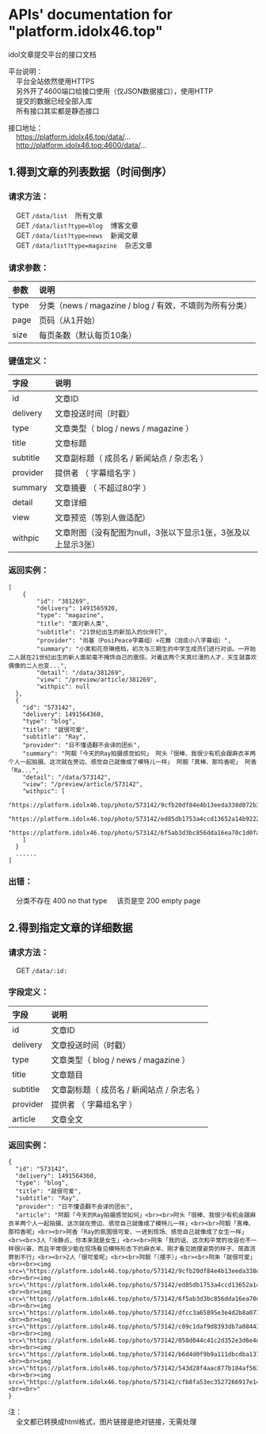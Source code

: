 # APIs' documentation for "platform.idolx46.top"  
idol文章提交平台的接口文档  
  
平台说明：  
&nbsp;&nbsp;&nbsp;&nbsp;平台全站依然使用HTTPS  
&nbsp;&nbsp;&nbsp;&nbsp;另外开了4600端口给接口使用（仅JSON数据接口），使用HTTP  
&nbsp;&nbsp;&nbsp;&nbsp;提交的数据已经全部入库  
&nbsp;&nbsp;&nbsp;&nbsp;所有接口其实都是静态接口  
  
接口地址：  
&nbsp;&nbsp;&nbsp;&nbsp;https://platform.idolx46.top/data/...  
&nbsp;&nbsp;&nbsp;&nbsp;http://platform.idolx46.top:4600/data/...


##  1.得到文章的列表数据（时间倒序）  

  
### 请求方法：  
&nbsp;&nbsp;&nbsp;&nbsp;GET	`/data/list`&nbsp;&nbsp;&nbsp;&nbsp;所有文章  
&nbsp;&nbsp;&nbsp;&nbsp;GET	`/data/list?type=blog`&nbsp;&nbsp;&nbsp;&nbsp;博客文章  
&nbsp;&nbsp;&nbsp;&nbsp;GET	`/data/list?type=news`&nbsp;&nbsp;&nbsp;&nbsp;新闻文章  
&nbsp;&nbsp;&nbsp;&nbsp;GET	`/data/list?type=magazine`&nbsp;&nbsp;&nbsp;&nbsp;杂志文章  

### 请求参数：
| 参数     | 说明   |
| :------   | :------------  |
| type   | 分类（news / magazine / blog / 有效，不填则为所有分类）  |
| page   | 页码（从1开始）   |
| size   | 每页条数（默认每页10条）   |
  
### 键值定义：  
| 字段        | 说明   |
| :--------   | :-----------------  |
| id   | 文章ID   |
| delivery   | 文章投送时间（时戳）   | 
| type   | 文章类型（ blog / news / magazine ）   |
| title   | 文章标题   |
| subtitle   | 文章副标题（ 成员名 / 新闻站点 / 杂志名 ）   |
| provider   | 提供者 （ 字幕组名字 ）   |
| summary   | 文章摘要 （ 不超过80字 ）   |
| detail   | 文章详细   |
| view   | 文章预览（等别人做适配）   |
| withpic   | 文章附图（没有配图为null，3张以下显示1张，3张及以上显示3张）   |
  
### 返回实例：  
```
[
	{
		"id": "381269",
		"delivery": 1491565920,
		"type": "magazine",
		"title": "面对新人类",
		"subtitle": "21世纪出生的新加入的伙伴们",
		"provider": "尚基（PosiPeace字幕组）×花舞（泪痣小八字幕组）",
		"summary": "小実和花奈琳搭档，初次与三期生的中学生成员们进行对谈。一开始二人就在21世纪出生的新人面前毫不掩饰自己的震惊。对着这两个天真烂漫的人才，天生就喜欢偶像的二人也变...",
		"detail": "/data/381269",
		"view": "/preview/article/381269",
		"withpic": null
  },
  {
	"id": "573142",
	"delivery": 1491564360,
	"type": "blog",
	"title": "就很可爱",
	"subtitle": "Ray",
	"provider": "日不懂语翻不会译的团长",
	"summary": "阿靓「今天的Ray拍摄感觉如何」 阿头「很棒、我很少有机会跟麻衣羊两个人一起拍摄、这次就在旁边、感觉自己就像成了模特儿一样」 阿靓「真棒、那玲香呢」 阿香「Ra...",
	"detail": "/data/573142",
	"view": "/preview/article/573142",
	"withpic": [
		"https://platform.idolx46.top/photo/573142/9cfb20df84e4b13eeda338d072b34b33.jpg",
		"https://platform.idolx46.top/photo/573142/ed85db1753a4ccd13652a14b92222b75.jpg",
		"https://platform.idolx46.top/photo/573142/6f5ab3d3bc856dda16ea70c1d0fa1e21.jpg"
	]
  }
  ......
]
```
### 出错：  
&nbsp;&nbsp;&nbsp;&nbsp;分类不存在		400 no that type 
&nbsp;&nbsp;&nbsp;&nbsp;该页是空		200 empty page


##  2.得到指定文章的详细数据    
  
### 请求方法：  
&nbsp;&nbsp;&nbsp;&nbsp;GET	`/data/:id:`  

### 字段定义：  

| 字段        | 说明   |
| :--------   | :---------------  |
| id   | 文章ID   |
| delivery   | 文章投送时间（时戳）   | 
| type   | 文章类型（ blog / news / magazine ）   |
| title   | 文章题目   |
| subtitle   | 文章副标题（ 成员名 / 新闻站点 / 杂志名 ）   |
| provider   | 提供者 （ 字幕组名字 ）   |
| article   | 文章全文   |
  
### 返回实例：  
```
{
  "id": "573142",
  "delivery": 1491564360,
  "type": "blog",
  "title": "就很可爱",
  "subtitle": "Ray",
  "provider": "日不懂语翻不会译的团长",
  "article": "阿靓「今天的Ray拍摄感觉如何」<br><br>阿头「很棒、我很少有机会跟麻衣羊两个人一起拍摄、这次就在旁边、感觉自己就像成了模特儿一样」<br><br>阿靓「真棒、那玲香呢」<br><br>阿香「Ray的氛围很可爱、一进到现场、感觉自己就像成了女生一样」<br><br>3人「冷静点、你本来就是女生」<br><br>阿朱「我的话、这次和平常的妆容也不一样很兴奋、而且平常很少能在现场看见模特形态下的麻衣羊、刚才看见她摆姿势的样子、简直流弊到不行」<br><br>2人「很可爱呢」<br><br>阿靓「（摆手）」<br><br>阿朱「就很可爱」<br><br><img src=\"https://platform.idolx46.top/photo/573142/9cfb20df84e4b13eeda338d072b34b33.jpg\"><br><br><img src=\"https://platform.idolx46.top/photo/573142/ed85db1753a4ccd13652a14b92222b75.jpg\"><br><br><img src=\"https://platform.idolx46.top/photo/573142/6f5ab3d3bc856dda16ea70c1d0fa1e21.jpg\"><br><br><img src=\"https://platform.idolx46.top/photo/573142/dfcc3a65895e3e4d2b8a077002c66998.jpg\"><br><br><img src=\"https://platform.idolx46.top/photo/573142/c09c1daf9d8393db7a08443feafae21c.jpg\"><br><br><img src=\"https://platform.idolx46.top/photo/573142/058d044c41c2d352e3d6e4d9fd699e16.jpg\"><br><br><img src=\"https://platform.idolx46.top/photo/573142/b6d4d0f9b9a111dbcdba1379cf5a50c1.jpg\"><br><br><img src=\"https://platform.idolx46.top/photo/573142/543d28f4aac877b184af5639d3c37b6d.jpg\"><br><br><img src=\"https://platform.idolx46.top/photo/573142/cfb8fa53ec3527266917e143259d5615.jpg\"><br><br>"
}
```
  
注：  
&nbsp;&nbsp;&nbsp;&nbsp;全文都已转换成html格式，图片链接是绝对链接，无需处理  